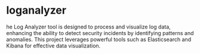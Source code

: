 # loganalyzer
he Log Analyzer tool is designed to process and visualize log data, enhancing the ability to detect security incidents by identifying patterns and anomalies. This project leverages powerful tools such as Elasticsearch and Kibana for effective data visualization.

